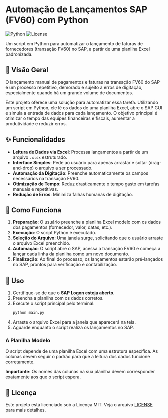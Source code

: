 # Automação de Lançamentos SAP (FV60) com Python

![Python](https://img.shields.io/badge/Python-3.8%2B-blue.svg)
![License](https://img.shields.io/badge/License-MIT-green.svg)

Um script em Python para automatizar o lançamento de faturas de fornecedores (transação FV60) no SAP, a partir de uma planilha Excel padronizada.

## 🚀 Visão Geral

O lançamento manual de pagamentos e faturas na transação FV60 do SAP é um processo repetitivo, demorado e sujeito a erros de digitação, especialmente quando há um grande volume de documentos.

Este projeto oferece uma solução para automatizar essa tarefa. Utilizando um script em Python, ele lê os dados de uma planilha Excel, abre o SAP GUI e simula a entrada de dados para cada lançamento. O objetivo principal é otimizar o tempo das equipes financeiras e fiscais, aumentar a produtividade e reduzir erros.

## ✨ Funcionalidades

-   **Leitura de Dados via Excel**: Processa lançamentos a partir de um arquivo `.xlsx` estruturado.
-   **Interface Simples**: Pede ao usuário para apenas arrastar e soltar (drag-and-drop) o arquivo a ser processado.
-   **Automação da Digitação**: Preenche automaticamente os campos necessários na transação FV60.
-   **Otimização de Tempo**: Reduz drasticamente o tempo gasto em tarefas manuais e repetitivas.
-   **Redução de Erros**: Minimiza falhas humanas de digitação.

## 🔧 Como Funciona

1.  **Preparação**: O usuário preenche a planilha Excel modelo com os dados dos pagamentos (fornecedor, valor, datas, etc.).
2.  **Execução**: O script Python é executado.
3.  **Seleção do Arquivo**: Uma janela surge, solicitando que o usuário arraste o arquivo Excel preenchido.
4.  **Automação**: O script abre o SAP, acessa a transação FV60 e começa a lançar cada linha da planilha como um novo documento.
5.  **Finalização**: Ao final do processo, os lançamentos estarão pré-lançados no SAP, prontos para verificação e contabilização.

## 📄 Uso

1.  Certifique-se de que o **SAP Logon esteja aberto**.
2.  Preencha a planilha com os dados corretos.
3.  Execute o script principal pelo terminal:
    ```bash
    python main.py
    ```
4.  Arraste o arquivo Excel para a janela que aparecerá na tela.
5.  Aguarde enquanto o script realiza os lançamentos no SAP.

### A Planilha Modelo

O script depende de uma planilha Excel com uma estrutura específica. As colunas devem seguir o padrão para que a leitura dos dados funcione corretamente.


**Importante**: Os nomes das colunas na sua planilha devem corresponder exatamente aos que o script espera.

## 📜 Licença

Este projeto está licenciado sob a Licença MIT. Veja o arquivo [LICENSE](LICENSE) para mais detalhes.
